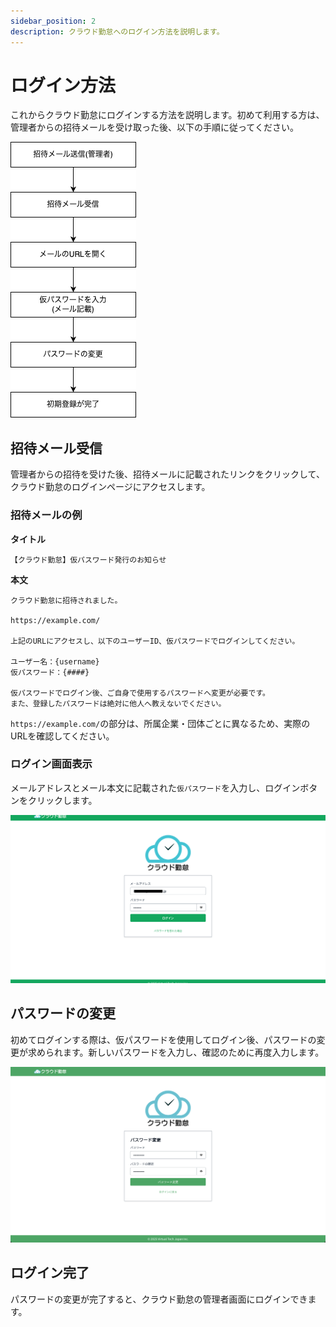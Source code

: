 ```yaml
---
sidebar_position: 2
description: クラウド勤怠へのログイン方法を説明します。
---
```


# ログイン方法

これからクラウド勤怠にログインする方法を説明します。初めて利用する方は、管理者からの招待メールを受け取った後、以下の手順に従ってください。

![alt text](img/003.drawio.png)

## 招待メール受信

管理者からの招待を受けた後、招待メールに記載されたリンクをクリックして、クラウド勤怠のログインページにアクセスします。

### 招待メールの例

**タイトル**

```
【クラウド勤怠】仮パスワード発行のお知らせ
```

**本文**

```
クラウド勤怠に招待されました。

https://example.com/

上記のURLにアクセスし、以下のユーザーID、仮パスワードでログインしてください。

ユーザー名：{username}
仮パスワード：{####}

仮パスワードでログイン後、ご自身で使用するパスワードへ変更が必要です。
また、登録したパスワードは絶対に他人へ教えないでください。
```

`https://example.com/`の部分は、所属企業・団体ごとに異なるため、実際のURLを確認してください。

### ログイン画面表示

メールアドレスとメール本文に記載された`仮パスワード`を入力し、ログインボタンをクリックします。

![alt text](img/001.png)

## パスワードの変更

初めてログインする際は、仮パスワードを使用してログイン後、パスワードの変更が求められます。新しいパスワードを入力し、確認のために再度入力します。

![alt text](img/002.png)

## ログイン完了

パスワードの変更が完了すると、クラウド勤怠の管理者画面にログインできます。
